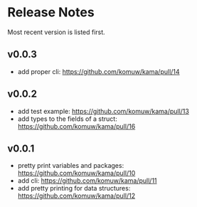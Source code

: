 # Release Notes

Most recent version is listed first.  


## v0.0.3
- add proper cli: https://github.com/komuw/kama/pull/14

## v0.0.2
- add test example: https://github.com/komuw/kama/pull/13
- add types to the fields of a struct: https://github.com/komuw/kama/pull/16

## v0.0.1
- pretty print variables and packages: https://github.com/komuw/kama/pull/10
- add cli: https://github.com/komuw/kama/pull/11
- add pretty printing for data structures: https://github.com/komuw/kama/pull/12
